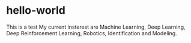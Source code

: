 # hello-world
This is a test
My current insterest are Machine Learning, Deep Learning, Deep Reinforcement Learning, Robotics, Identification and Modeling.

